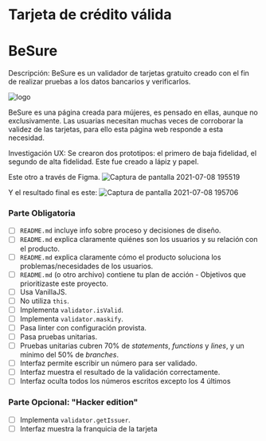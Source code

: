 
# Tarjeta de crédito válida


  # BeSure
  
  Descripción:
  BeSure es un validador de tarjetas gratuito creado con el fin de realizar pruebas a los datos bancarios y verificarlos. 
  
  ![logo](https://user-images.githubusercontent.com/74528786/125006958-edeb5700-e024-11eb-9d29-b16362e7584b.png)
  
  
  BeSure es una página creada para mújeres, es pensado en ellas, aunque no exclusivamente. 
  Las usuarias necesitan muchas veces de corroborar la validez de las tarjetas, para ello esta página web responde
  a esta necesidad.
  
  Investigación UX:
  Se crearon dos prototipos: el primero de baja fidelidad, el segundo de alta fidelidad.
  Este fue creado a lápiz y papel.
  
  Este otro a través de Figma.
  ![Captura de pantalla 2021-07-08 195519](https://user-images.githubusercontent.com/74528786/125007723-7caca380-e026-11eb-8cee-c3d22d79b2a0.jpg) 
  
  Y el resultado final es este:
  ![Captura de pantalla 2021-07-08 195706](https://user-images.githubusercontent.com/74528786/125007813-bda4b800-e026-11eb-9add-8f41656f33ca.jpg)

  

### Parte Obligatoria

* [ ] `README.md` incluye info sobre proceso y decisiones de diseño.
* [ ] `README.md` explica claramente quiénes son los usuarios y su relación con
  el producto.
* [ ] `README.md` explica claramente cómo el producto soluciona los
  problemas/necesidades de los usuarios.
* [ ] `README.md` (o otro archivo) contiene tu plan de acción - Objetivos que prioritizaste este proyecto.
* [ ] Usa VanillaJS.
* [ ] No utiliza `this`.
* [ ] Implementa `validator.isValid`.
* [ ] Implementa `validator.maskify`.
* [ ] Pasa linter con configuración provista.
* [ ] Pasa pruebas unitarias.
* [ ] Pruebas unitarias cubren 70% de _statements_, _functions_ y _lines_, y un
  mínimo del 50% de _branches_.
* [ ] Interfaz permite escribir un número para ser validado.
* [ ] Interfaz muestra el resultado de la validación correctamente.
* [ ] Interfaz oculta todos los números escritos excepto los 4 últimos

### Parte Opcional: "Hacker edition"

* [ ] Implementa `validator.getIssuer`.
* [ ] Interfaz muestra la franquicia de la tarjeta
